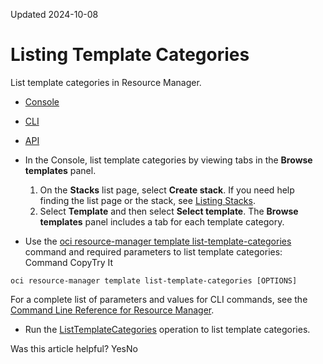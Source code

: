 Updated 2024-10-08
# Listing Template Categories
List template categories in Resource Manager.
  * [Console](https://docs.oracle.com/en-us/iaas/Content/ResourceManager/Tasks/list-template-categories.htm)
  * [CLI](https://docs.oracle.com/en-us/iaas/Content/ResourceManager/Tasks/list-template-categories.htm)
  * [API](https://docs.oracle.com/en-us/iaas/Content/ResourceManager/Tasks/list-template-categories.htm)


  * In the Console, list template categories by viewing tabs in the **Browse templates** panel.
    1. On the **Stacks** list page, select **Create stack**. If you need help finding the list page or the stack, see [Listing Stacks](https://docs.oracle.com/iaas/Content/ResourceManager/Tasks/list-stacks.htm).
    2. Select **Template** and then select **Select template**.
The **Browse templates** panel includes a tab for each template category.
  * Use the [oci resource-manager template list-template-categories](https://docs.oracle.com/iaas/tools/oci-cli/latest/oci_cli_docs/cmdref/resource-manager/template/list-template-categories.html) command and required parameters to list template categories:
Command
CopyTry It
```
oci resource-manager template list-template-categories [OPTIONS]
```

For a complete list of parameters and values for CLI commands, see the [Command Line Reference for Resource Manager](https://docs.oracle.com/iaas/tools/oci-cli/latest/oci_cli_docs/cmdref/resource-manager.html).
  * Run the [ListTemplateCategories](https://docs.oracle.com/iaas/api/#/en/resourcemanager/latest/TemplateCategorySummary/ListTemplateCategories) operation to list template categories.


Was this article helpful?
YesNo

